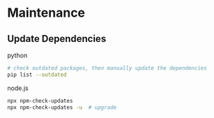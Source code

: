 
# Maintenance

## Update Dependencies

python

```sh
# check outdated packages, then manually update the dependencies
pip list --outdated
```

node.js

```sh
npx npm-check-updates
npx npm-check-updates -u  # upgrade
```